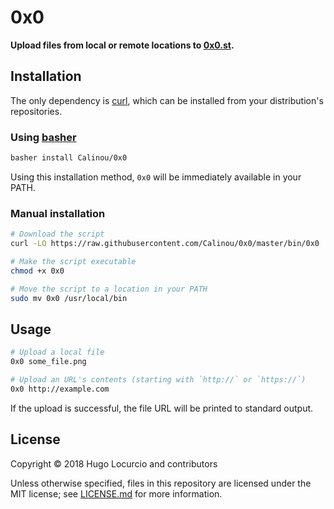 # 0x0

**Upload files from local or remote locations to [0x0.st](https://0x0.st/).**

## Installation

The only dependency is [curl](https://curl.haxx.se/), which can be installed
from your distribution's repositories.

### Using [basher](https://github.com/basherpm/basher)

```bash
basher install Calinou/0x0
```

Using this installation method, `0x0` will be immediately available in your PATH.

### Manual installation

```bash
# Download the script
curl -LO https://raw.githubusercontent.com/Calinou/0x0/master/bin/0x0

# Make the script executable
chmod +x 0x0

# Move the script to a location in your PATH
sudo mv 0x0 /usr/local/bin
```

## Usage

```bash
# Upload a local file
0x0 some_file.png

# Upload an URL's contents (starting with `http://` or `https://`)
0x0 http://example.com
```

If the upload is successful, the file URL will be printed to standard output.

## License

Copyright © 2018 Hugo Locurcio and contributors

Unless otherwise specified, files in this repository are licensed under
the MIT license; see [LICENSE.md](LICENSE.md) for more information.
